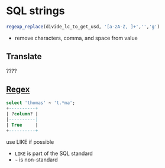 # SQL strings

```sql
regexp_replace(divide_lc_to_get_usd, '[a-zA-Z, ]+','','g')
```

-   remove characters, comma, and space from value

## Translate

????


## [Regex](https://www.postgresql.org/docs/current/functions-matching.html#FUNCTIONS-POSIX-REGEXP)


```sql
select 'thomas' ~ 't.*ma';
+----------+
| ?column? |
|----------|
| True     |
+----------+
```

use LIKE if possible

- `LIKE` is part of the SQL standard
- `~` is non-standard

